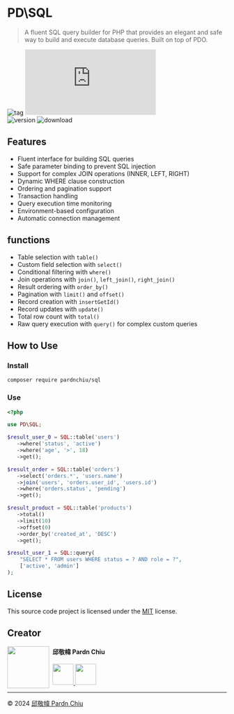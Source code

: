# PD\SQL

> A fluent SQL query builder for PHP that provides an elegant and safe way to build and execute database queries. Built on top of PDO.

![tag](https://img.shields.io/badge/tag-PHP%20Library-bb4444) 
![size](https://img.shields.io/github/size/pardnchiu/PHP-SQL/src/SQL.php)<br>
![version](https://img.shields.io/packagist/v/pardnchiu/sql)
![download](https://img.shields.io/packagist/dm/pardnchiu/sql)

## Features
- Fluent interface for building SQL queries
- Safe parameter binding to prevent SQL injection
- Support for complex JOIN operations (INNER, LEFT, RIGHT)
- Dynamic WHERE clause construction
- Ordering and pagination support
- Transaction handling
- Query execution time monitoring
- Environment-based configuration
- Automatic connection management

## functions

- Table selection with `table()`
- Custom field selection with `select()`
- Conditional filtering with `where()`
- Join operations with `join()`, `left_join()`, `right_join()`
- Result ordering with `order_by()`
- Pagination with `limit()` and `offset()`
- Record creation with `insertGetId()`
- Record updates with `update()`
- Total row count with `total()`
- Raw query execution with `query()` for complex custom queries

## How to Use

### Install

```SHELL
composer require pardnchiu/sql
```

### Use

```PHP
<?php

use PD\SQL;

$result_user_0 = SQL::table('users')
   ->where('status', 'active')
   ->where('age', '>', 18)
   ->get();

$result_order = SQL::table('orders')
   ->select('orders.*', 'users.name')
   ->join('users', 'orders.user_id', 'users.id')
   ->where('orders.status', 'pending')
   ->get();

$result_product = SQL::table('products')
   ->total()
   ->limit(10)
   ->offset(0)
   ->order_by('created_at', 'DESC')
   ->get();

$result_user_1 = SQL::query(
    "SELECT * FROM users WHERE status = ? AND role = ?",
    ['active', 'admin']
);
```

## License

This source code project is licensed under the [MIT](https://github.com/pardnchiu/PHP-SQL/blob/main/LICENSE) license.

## Creator

<img src="https://avatars.githubusercontent.com/u/25631760" align="left" width="96" height="96" style="margin-right: 0.5rem;">

<h4 style="padding-top: 0">邱敬幃 Pardn Chiu</h4>

<a href="mailto:dev@pardn.io" target="_blank">
    <img src="https://pardn.io/image/email.svg" width="48" height="48">
</a> <a href="https://linkedin.com/in/pardnchiu" target="_blank">
    <img src="https://pardn.io/image/linkedin.svg" width="48" height="48">
</a>

***

©️ 2024 [邱敬幃 Pardn Chiu](https://pardn.io)